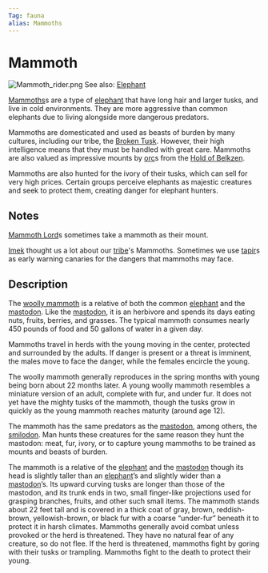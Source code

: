 ```yaml
---
Tag: fauna
alias: Mammoths
---
```

# Mammoth
![Mammoth_rider.png](questforthefrozenflame/docs/Images/Monsters/Mammoth_rider.png)
See also: [Elephant](questforthefrozenflame/docs/Backstory/NPCs/Fauna/Elephant.md)

[Mammoths](https://pathfinderwiki.com/wiki/Elephant#Mammoths)s are a type of [elephant](questforthefrozenflame/docs/Backstory/NPCs/Fauna/Elephant.md) that have long hair and larger tusks, and live in cold environments. They are more aggressive than common elephants due to living alongside more dangerous predators. 

Mammoths are domesticated and used as beasts of burden by many cultures, including our tribe, the [Broken Tusk](questforthefrozenflame/docs/Backstory/Organizations/Broken-Tusk.md). However, their high intelligence means that they must be handled with great care. Mammoths are also valued as impressive mounts by [orc](questforthefrozenflame/docs/Backstory/Notions/Races/Orc.md)s from the [Hold of Belkzen](questforthefrozenflame/docs/Backstory/Places/Hold-of-Belkzen.md).

Mammoths are also hunted for the ivory of their tusks, which can sell for very high prices. Certain groups perceive elephants as majestic creatures and seek to protect them, creating danger for elephant hunters.

## Notes
[Mammoth Lord](questforthefrozenflame/docs/Backstory/Notions/Mammoth-Lord.md)s sometimes take a mammoth as their mount.

[Imek](questforthefrozenflame/docs/Backstory/NPCs/People/Broken-Tusk/Imek.md) thought us a lot about our [tribe](questforthefrozenflame/docs/Backstory/Organizations/Broken-Tusk.md)'s Mammoths. Sometimes we use [tapir](questforthefrozenflame/docs/Backstory/NPCs/Fauna/Tapir.md)s as early warning canaries for the dangers that mammoths may face. 

## Description
The [woolly mammoth](https://www.d20pfsrd.com/bestiary/monster-listings/animals/elephant/elephant-mammoth/) is a relative of both the common [elephant](questforthefrozenflame/docs/Backstory/NPCs/Fauna/Elephant.md) and the [mastodon](questforthefrozenflame/docs/Backstory/NPCs/Fauna/Mastodon.md). Like the [mastodon](questforthefrozenflame/docs/Backstory/NPCs/Fauna/Mastodon.md), it is an herbivore and spends its days eating nuts, fruits, berries, and grasses. The typical mammoth consumes nearly 450 pounds of food and 50 gallons of water in a given day.

Mammoths travel in herds with the young moving in the center, protected and surrounded by the adults. If danger is present or a threat is imminent, the males move to face the danger, while the females encircle the young.

The woolly mammoth generally reproduces in the spring months with young being born about 22 months later. A young woolly mammoth resembles a miniature version of an adult, complete with fur, and under fur. It does not yet have the mighty tusks of the mammoth, though the tusks grow in quickly as the young mammoth reaches maturity (around age 12).

The mammoth has the same predators as the [mastodon](questforthefrozenflame/docs/Backstory/NPCs/Fauna/Mastodon.md), among others, the [smilodon](questforthefrozenflame/docs/Backstory/NPCs/Fauna/Smilodon.md). Man hunts these creatures for the same reason they hunt the mastodon: meat, fur, ivory, or to capture young mammoths to be trained as mounts and beasts of burden.

The mammoth is a relative of the [elephant](questforthefrozenflame/docs/Backstory/NPCs/Fauna/Elephant.md) and the [mastodon](questforthefrozenflame/docs/Backstory/NPCs/Fauna/Mastodon.md) though its head is slightly taller than an [elephant](questforthefrozenflame/docs/Backstory/NPCs/Fauna/Elephant.md)’s and slightly wider than a [mastodon](questforthefrozenflame/docs/Backstory/NPCs/Fauna/Mastodon.md)’s. Its upward curving tusks are longer than those of the mastodon, and its trunk ends in two, small finger-like projections used for grasping branches, fruits, and other such small items. The mammoth stands about 22 feet tall and is covered in a thick coat of gray, brown, reddish-brown, yellowish-brown, or black fur with a coarse “under-fur” beneath it to protect it in harsh climates. Mammoths generally avoid combat unless provoked or the herd is threatened. They have no natural fear of any creature, so do not flee. If the herd is threatened, mammoths fight by goring with their tusks or trampling. Mammoths fight to the death to protect their young.